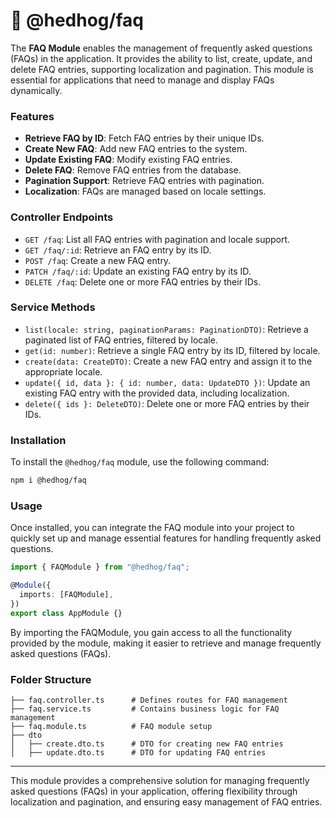 # 🦔 @hedhog/faq

The **FAQ Module** enables the management of frequently asked questions (FAQs) in the application. It provides the ability to list, create, update, and delete FAQ entries, supporting localization and pagination. This module is essential for applications that need to manage and display FAQs dynamically.

### Features

- **Retrieve FAQ by ID**: Fetch FAQ entries by their unique IDs.
- **Create New FAQ**: Add new FAQ entries to the system.
- **Update Existing FAQ**: Modify existing FAQ entries.
- **Delete FAQ**: Remove FAQ entries from the database.
- **Pagination Support**: Retrieve FAQ entries with pagination.
- **Localization**: FAQs are managed based on locale settings.

### Controller Endpoints

- `GET /faq`: List all FAQ entries with pagination and locale support.
- `GET /faq/:id`: Retrieve an FAQ entry by its ID.
- `POST /faq`: Create a new FAQ entry.
- `PATCH /faq/:id`: Update an existing FAQ entry by its ID.
- `DELETE /faq`: Delete one or more FAQ entries by their IDs.

### Service Methods

- `list(locale: string, paginationParams: PaginationDTO)`: Retrieve a paginated list of FAQ entries, filtered by locale.
- `get(id: number)`: Retrieve a single FAQ entry by its ID, filtered by locale.
- `create(data: CreateDTO)`: Create a new FAQ entry and assign it to the appropriate locale.
- `update({ id, data }: { id: number, data: UpdateDTO })`: Update an existing FAQ entry with the provided data, including localization.
- `delete({ ids }: DeleteDTO)`: Delete one or more FAQ entries by their IDs.

### Installation

To install the `@hedhog/faq` module, use the following command:

```bash
npm i @hedhog/faq
```

### Usage

Once installed, you can integrate the FAQ module into your project to quickly set up and manage essential features for handling frequently asked questions.

```typescript
import { FAQModule } from "@hedhog/faq";

@Module({
  imports: [FAQModule],
})
export class AppModule {}
```

By importing the FAQModule, you gain access to all the functionality provided by the module, making it easier to retrieve and manage frequently asked questions (FAQs).

### Folder Structure

```plaintext
├── faq.controller.ts      # Defines routes for FAQ management
├── faq.service.ts         # Contains business logic for FAQ management
├── faq.module.ts          # FAQ module setup
├── dto
│   ├── create.dto.ts      # DTO for creating new FAQ entries
│   ├── update.dto.ts      # DTO for updating FAQ entries
```

---

This module provides a comprehensive solution for managing frequently asked questions (FAQs) in your application, offering flexibility through localization and pagination, and ensuring easy management of FAQ entries.
